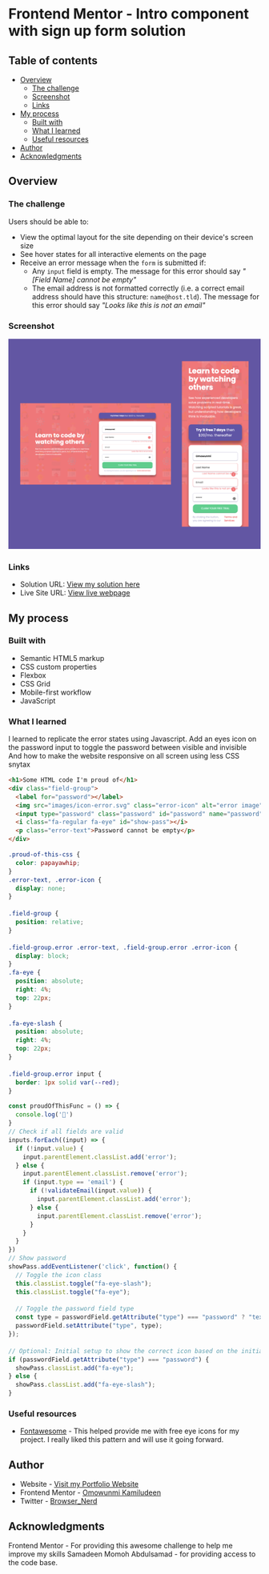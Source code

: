 # Frontend Mentor - Intro component with sign up form solution

## Table of contents

- [Overview](#overview)
  - [The challenge](#the-challenge)
  - [Screenshot](#screenshot)
  - [Links](#links)
- [My process](#my-process)
  - [Built with](#built-with)
  - [What I learned](#what-i-learned)
  - [Useful resources](#useful-resources)
- [Author](#author)
- [Acknowledgments](#acknowledgments)

## Overview

### The challenge

Users should be able to:

- View the optimal layout for the site depending on their device's screen size
- See hover states for all interactive elements on the page
- Receive an error message when the `form` is submitted if:
  - Any `input` field is empty. The message for this error should say *"[Field Name] cannot be empty"*
  - The email address is not formatted correctly (i.e. a correct email address should have this structure: `name@host.tld`). The message for this error should say *"Looks like this is not an email"*

### Screenshot

![](./images/readme-image.png)

### Links

- Solution URL: [View my solution here](https://www.frontendmentor.io/solutions/responsive-landing-page-hover-stats-error-message-password-visible-xuiZnAWb24)
- Live Site URL: [View live webpage](https://omowunmikamil.github.io/intro-component-with-signup/)

## My process

### Built with

- Semantic HTML5 markup
- CSS custom properties
- Flexbox
- CSS Grid
- Mobile-first workflow
- JavaScript

### What I learned

I learned to replicate the error states using Javascript.
Add an eyes icon on the password input to toggle the password between visible and invisible
And how to make the website responsive on all screen using less CSS  snytax

```html
<h1>Some HTML code I'm proud of</h1>
<div class="field-group">
  <label for="password"></label>
  <img src="images/icon-error.svg" class="error-icon" alt="error image">
  <input type="password" class="password" id="password" name="password" placeholder="Password" />
  <i class="fa-regular fa-eye" id="show-pass"></i>
  <p class="error-text">Password cannot be empty</p>
</div>
```
```css
.proud-of-this-css {
  color: papayawhip;
}
.error-text, .error-icon {
  display: none;
}

.field-group {
  position: relative;
}

.field-group.error .error-text, .field-group.error .error-icon {
  display: block;
}
.fa-eye {
  position: absolute;
  right: 4%;
  top: 22px;
}

.fa-eye-slash {
  position: absolute;
  right: 4%;
  top: 22px;
}

.field-group.error input {
  border: 1px solid var(--red);
}
```
```js
const proudOfThisFunc = () => {
  console.log('🎉')
}
// Check if all fields are valid
inputs.forEach((input) => {
  if (!input.value) {
    input.parentElement.classList.add('error');
  } else {
    input.parentElement.classList.remove('error');
    if (input.type == 'email') {
      if (!validateEmail(input.value)) {
        input.parentElement.classList.add('error');
      } else {
        input.parentElement.classList.remove('error');
      }
    }
  }
})
// Show password
showPass.addEventListener('click', function() {
  // Toggle the icon class
  this.classList.toggle("fa-eye-slash");
  this.classList.toggle("fa-eye");

  // Toggle the password field type
  const type = passwordField.getAttribute("type") === "password" ? "text" : "password";
  passwordField.setAttribute("type", type);
});

// Optional: Initial setup to show the correct icon based on the initial state
if (passwordField.getAttribute("type") === "password") {
  showPass.classList.add("fa-eye");  
} else {
  showPass.classList.add("fa-eye-slash");
}
```

### Useful resources

- [Fontawesome](fontawesome.com) - This helped provide me with free eye icons for my project. I really liked this pattern and will use it going forward.

## Author

- Website - [Visit my Portfolio Website](https://omowunmikamil.tech)
- Frontend Mentor - [Omowunmi Kamiludeen](https://www.frontendmentor.io/profile/Omowunmikamil)
- Twitter - [Browser_Nerd](https://www.twitter.com/@Browser_Nerd)

## Acknowledgments

Frontend Mentor - For providing this awesome challenge to help me improve my skills
Samadeen Momoh Abdulsamad - for providing access to the code base.
